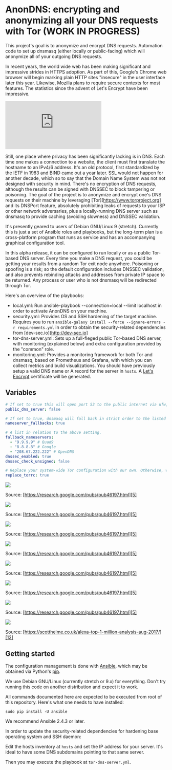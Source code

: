 # AnonDNS: encrypting and anonymizing all your DNS requests with Tor (WORK IN PROGRESS)

This project's goal is to anonymize and encrypt DNS requests.  Automation code to set up dnsmasq (either locally or public-facing) which will anonymize all of your outgoing DNS requests.

In recent years, the world wide web has been making significant and impressive strides in HTTPS adoption. As part of this, Google's Chrome web browser will begin marking plain HTTP sites "insecure" in the user interface later this year. Likewise, Mozilla plans to require secure contexts for most features. The statistics since the advent of Let's Encrypt have been impressive.

![Source: Let's Encrypt](https://img.cointel.pro/letsencrypt_stats.html)


Still, one place where privacy has been significantly lacking is in DNS. Each time one makes a connection to a website, the client must first translate the hostname to an IPv4/6 address. It's an old protocol, first standardized by the IETF in 1983 and BIND came out a year later. SSL would not happen for another decade, which so to say that the Domain Name System was not not designed with security in mind. There's no encryption of DNS requests, although the results can be signed with DNSSEC to block tampering or poisoning. The goal of the project is to anonymize and encrypt one's DNS requests on their machine by leveraging [Tor](https://www.torproject.org] and its DNSPort feature, absolutely prohibiting leaks of requests to your ISP or other network adversaries, plus a locally-running DNS server such as dnsmasq to provide caching (avoiding slowness) and DNSSEC validation.

It's presently geared to users of Debian GNU/Linux 9 (stretch). Currently this is just a set of Ansible roles and playbooks, but the long-term plan is a cross-platform program that runs as service and has an accompanying graphical configuration tool.

In this alpha release, it can be configured to run locally or as a public Tor-based DNS server. Every time you make a DNS request, you could be getting your results from a random Tor exit node anywhere. Poisoning or spoofing is a risk; so the default configuration includes DNSSEC validation, and also prevents rebinding attacks and addresses from private IP space to be returned. Any process or user who is not dnsmasq will be redirected through Tor.

Here's an overview of the playbooks:

* local.yml: Run ansible-playbook --connection=local --limit localhost in order to activate AnonDNS on your machine.
* security.yml: Provides OS and SSH hardening of the target machine. Requires you to run `ansible-galaxy install --force --ignore-errors -r requirements.yml` in order to obtain the security-related dependencies from [dev-sec.io](http://dev-sec.io]
* tor-dns-server.yml: Sets up a full-fleged public Tor-based DNS server, with monitoring (explained below) and extra configuration provided by the "common" role.
* monitoring.yml: Provides a monitoring framework for both Tor and dnsmasq, based on Prometheus and Grafana, with which you can collect metrics and build visualizations. You should have previously setup a valid DNS name or A record for the server in `hosts`. A [Let's Encrypt](https://letsencrypt.org) certificate will be generated.

## Variables

```yaml
# If set to true this will open port 53 to the public internet via ufw, and bind your ethernet interface instead of loopback..
public_dns_server: false

# If set to true, dnsmasq will fall back in strict order to the listed nameservers, when Tor fails. This is recommended.
nameserver_fallbacks: true

# A list in relation to the above setting.
fallback_nameservers:
  - "9.9.9.9" # Quad9
  - "8.8.8.8" # Google
  - "208.67.222.222" # OpenDNS
dnssec_enabled: true
dnssec_check_unsigned: false

# Replace your system-wide Tor configuration with our own. Otherwise, we'll only set the options needed to make AnonDNS work.
replace_torrc: true
```



![][4]

Source: [https://research.google.com/pubs/pub46197.html][5]

![][6]

Source: [https://research.google.com/pubs/pub46197.html][5]

![][7]

Source: [https://research.google.com/pubs/pub46197.html][5]

![][8]

Source: [https://research.google.com/pubs/pub46197.html][5]

![][9]

Source: [https://research.google.com/pubs/pub46197.html][5]

![][4]

Source: [https://research.google.com/pubs/pub46197.html][5]

![][10]

Source: [https://research.google.com/pubs/pub46197.html][5]

![][11]

Source: [https://scotthelme.co.uk/alexa-top-1-million-analysis-aug-2017/][12]

[1]: https://img.cointel.pro/firefox_telemetry.png
[2]: https://img.cointel.pro/letsencrypt_stats.html
[3]: https://tools.ietf.org/html/rfc8094
[4]: https://img.cointel.pro/chrome_stats.png
[5]: https://research.google.com/pubs/pub46197.html
[6]: https://img.cointel.pro/https_stats.png
[7]: https://img.cointel.pro/alexa_stats.png
[8]: https://img.cointel.pro/https_support.png
[9]: https://img.cointel.pro/https_support_2.png
[10]: https://img.cointel.pro/firefox_page_loads.png
[11]: https://img.cointel.pro/https_adoption.png
[12]: https://scotthelme.co.uk/alexa-top-1-million-analysis-aug-2017/

Getting started
---------------

The configuration management is done with [Ansible](https://www.ansible.com/), which may be obtained via Python's [pip](https://bootstrap.pypa.io/get-pip.py).

We use Debian GNU/Linux (currently stretch or 9.x) for everything. Don't try running this code on another distribution and expect it to work.

All commands documented here are expected to be executed from root of this repository. Here's what one needs to have installed:

```
sudo pip install -U ansible
```

We recommend Ansible 2.4.3 or later.

In order to update the security-related dependencies for hardening base operating system and SSH daemon:


Edit the hosts inventory at `hosts` and set the IP address for your server. It's ideal to have some DNS subdomains pointing to that same server.

Then you may execute the playbook at `tor-dns-server.yml`.